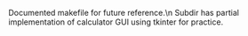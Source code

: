 Documented makefile for future reference.\n
Subdir has partial implementation of calculator GUI using tkinter for practice.